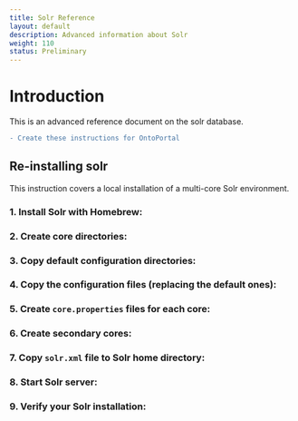 ```yaml
---
title: Solr Reference
layout: default
description: Advanced information about Solr
weight: 110
status: Preliminary
---
```


# Introduction

This is an advanced reference document on the solr database.

```diff
- Create these instructions for OntoPortal
```

## Re-installing solr

This instruction covers a local installation of a multi-core Solr environment.

### 1. Install Solr with Homebrew:


### 2. Create core directories:


### 3. Copy default configuration directories:


### 4. Copy the configuration files (replacing the default ones):


### 5. Create `core.properties` files for each core:


### 6. Create secondary cores:


### 7. Copy `solr.xml` file to Solr home directory:


### 8. Start Solr server:


### 9. Verify your Solr installation:





